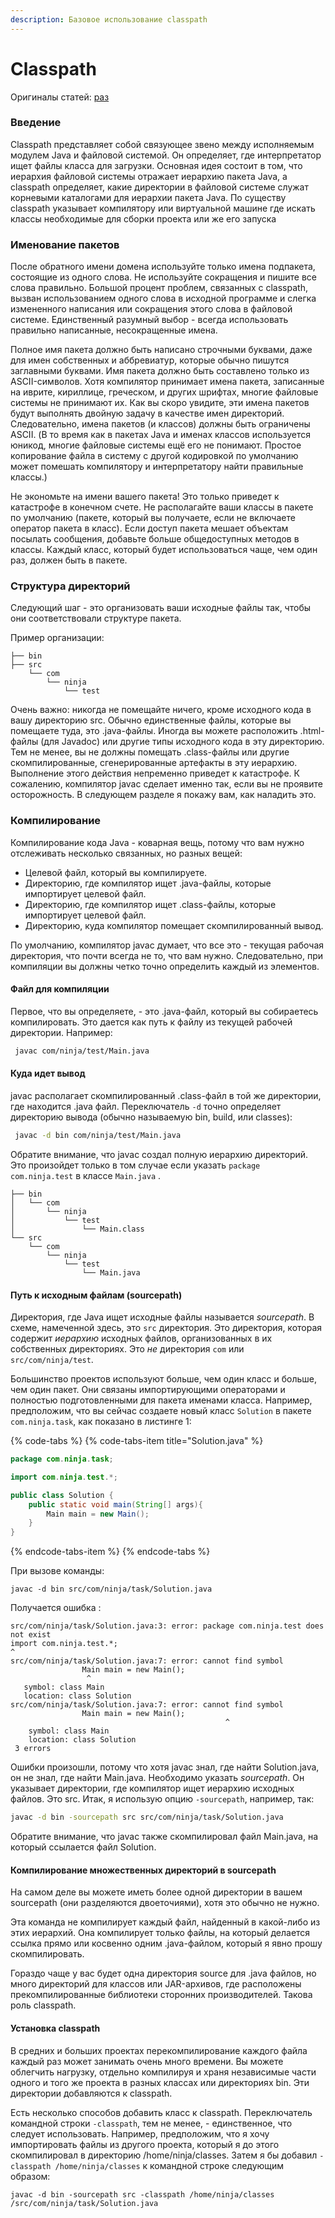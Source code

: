 ```yaml
---
description: Базовое использование classpath
---
```


# Classpath

Оригиналы статей: [раз](https://www.ibm.com/developerworks/ru/library/j-classpath-unix/)

### Введение

Classpath представляет собой связующее звено между исполняемым модулем Java и файловой системой. Он определяет, где интерпретатор ищет файлы класса для загрузки. Основная идея состоит в том, что иерархия файловой системы отражает иерархию пакета Java, а classpath определяет, какие директории в файловой системе служат корневыми каталогами для иерархии пакета Java. По существу classpath указывает компилятору или виртуальной машине где искать классы необходимые для сборки проекта или же его запуска

### Именование пакетов

После обратного имени домена используйте только имена подпакета, состоящие из одного слова. Не используйте сокращения и пишите все слова правильно.  Большой процент проблем, связанных с classpath, вызван использованием одного слова в исходной программе и слегка измененного написания или сокращения этого слова в файловой системе. Единственный разумный выбор - всегда использовать правильно написанные, несокращенные имена.

Полное имя пакета должно быть написано строчными буквами, даже для имен собственных и аббревиатур, которые обычно пишутся заглавными буквами. Имя пакета должно быть составлено только из ASCII-символов. Хотя компилятор принимает имена пакета, записанные на иврите, кириллице, греческом, и других шрифтах, многие файловые системы не принимают их. Как вы скоро увидите, эти имена пакетов будут выполнять двойную задачу в качестве имен директорий. Следовательно, имена пакетов \(и классов\) должны быть ограничены ASCII. \(В то время как в пакетах Java и именах классов используется юникод, многие файловые системы ещё его не понимают. Простое копирование файла в систему с другой кодировкой по умолчанию может помешать компилятору и интерпретатору найти правильные классы.\)

Не экономьте на имени вашего пакета! Это только приведет к катастрофе в конечном счете. Не располагайте ваши классы в пакете по умолчанию \(пакете, который вы получаете, если не включаете оператор пакета в класс\). Если доступ пакета мешает объектам посылать сообщения, добавьте больше общедоступных методов в классы. Каждый класс, который будет использоваться чаще, чем один раз, должен быть в пакете.

### Структура директорий

Следующий шаг - это организовать ваши исходные файлы так, чтобы они соответствовали структуре пакета.

Пример организации: 

```text
├── bin
├── src
    └── com
        └── ninja
            └── test

```

Очень важно: никогда не помещайте ничего, кроме исходного кода в вашу директорию src. Обычно единственные файлы, которые вы помещаете туда, это .java-файлы. Иногда вы можете расположить .html-файлы \(для Javadoc\) или другие типы исходного кода в эту директорию. Тем не менее, вы не должны помещать .class-файлы или другие скомпилированные, сгенерированные артефакты в эту иерархию. Выполнение этого действия непременно приведет к катастрофе. К сожалению, компилятор javac сделает именно так, если вы не проявите осторожность. В следующем разделе я покажу вам, как наладить это.

### Компилирование <a id="N100AF"></a>

Компилирование кода Java - коварная вещь, потому что вам нужно отслеживать несколько связанных, но разных вещей:

* Целевой файл, который вы компилируете.
* Директорию, где компилятор ищет .java-файлы, которые импортирует целевой файл.
* Директорию, где компилятор ищет .class-файлы, которые импортирует целевой файл.
* Директорию, куда компилятор помещает скомпилированный вывод.

По умолчанию, компилятор javac думает, что все это - текущая рабочая директория, что почти всегда не то, что вам нужно. Следовательно, при компиляции вы должны четко точно определить каждый из элементов.

#### Файл для компиляции <a id="N100C0"></a>

Первое, что вы определяете, - это .java-файл, который вы собираетесь компилировать. Это дается как путь к файлу из текущей рабочей директории. Например:  

```bash
 javac com/ninja/test/Main.java
```

#### Куда идет вывод <a id="N100EB"></a>

javac располагает скомпилированный .class-файл в той же директории, где находится .java файл. Переключатель `-d` точно определяет директорию вывода \(обычно называемую bin, build, или classes\):

```bash
 javac -d bin com/ninja/test/Main.java
```

Обратите внимание, что javac создал полную иерархию директорий. Это произойдет только в том случае если указать `package com.ninja.test`  в классе `Main.java` .

```text
├── bin
│   └── com
│       └── ninja
│           └── test
│               └── Main.class
└── src
    └── com
        └── ninja
            └── test
                └── Main.java
```

#### Путь к исходным файлам \(sourcepath\) <a id="N10108"></a>

Директория, где Java ищет исходные файлы называется _sourcepath_. В схеме, намеченной здесь, это `src` директория. Это директория, которая содержит _иерархию_ исходных файлов, организованных в их собственных директориях. Это _не_ директория `com` или `src/com/ninja/test`.

Большинство проектов используют больше, чем один класс и больше, чем один пакет. Они связаны импортирующими операторами и полностью подготовленными для пакета именами класса. Например, предположим, что вы сейчас создаете новый класс `Solution` в пакете `com.ninja.task`, как показано в листинге 1:

{% code-tabs %}
{% code-tabs-item title="Solution.java" %}
```java
package com.ninja.task;

import com.ninja.test.*;

public class Solution {
	public static void main(String[] args){
		Main main = new Main();
	}
}
```
{% endcode-tabs-item %}
{% endcode-tabs %}

 При вызове команды:

```text
javac -d bin src/com/ninja/task/Solution.java
```

Получается ошибка : 

```text
src/com/ninja/task/Solution.java:3: error: package com.ninja.test does not exist
import com.ninja.test.*; 
^ 
src/com/ninja/task/Solution.java:7: error: cannot find symbol
                Main main = new Main();
                 ^ 
   symbol: class Main
   location: class Solution 
src/com/ninja/task/Solution.java:7: error: cannot find symbol
                Main main = new Main(); 
                                                ^
    symbol: class Main
    location: class Solution
 3 errors
```



Ошибки произошли, потому что хотя javac знал, где найти Solution.java, он не знал, где найти Main.java. Необходимо указать _sourcepath_. Он указывает директории, где компилятор ищет иерархию исходных файлов. Это src. Итак, я использую опцию `-sourcepath`, например, так:

```bash
javac -d bin -sourcepath src src/com/ninja/task/Solution.java
```

Обратите внимание, что javac также скомпилировал файл Main.java, на который ссылается файл Solution.

#### Компилирование множественных директорий в sourcepath <a id="N10163"></a>

На самом деле вы можете иметь более одной директории в вашем sourcepath \(они разделяются двоеточиями\), хотя это обычно не нужно. 

Эта команда не компилирует каждый файл, найденный в какой-либо из этих иерархий. Она компилирует только файлы, на который делается ссылка прямо или косвенно одним .java-файлом, который я явно прошу скомпилировать.

Гораздо чаще у вас будет одна директория source для .java файлов, но много директорий для классов или JAR-архивов, где расположены прекомпилированные библиотеки сторонних производителей. Такова роль classpath.

#### Установка classpath <a id="N10171"></a>

В средних и больших проектах перекомпилирование каждого файла каждый раз может занимать очень много времени. Вы можете облегчить нагрузку, отдельно компилируя и храня независимые части одного и того же проекта в разных классах или директориях bin. Эти директории добавляются к classpath.

Есть несколько способов добавить класс к classpath. Переключатель командной строки `-classpath`, тем не менее, - единственное, что следует использовать. Например, предположим, что я хочу импортировать файлы из другого проекта, который я до этого скомпилировал в директорию /home/ninja/classes. Затем я бы добавил `-classpath /home/ninja/classes` к командной строке следующим образом:

```text
javac -d bin -sourcepath src -classpath /home/ninja/classes /src/com/ninja/task/Solution.java
```

